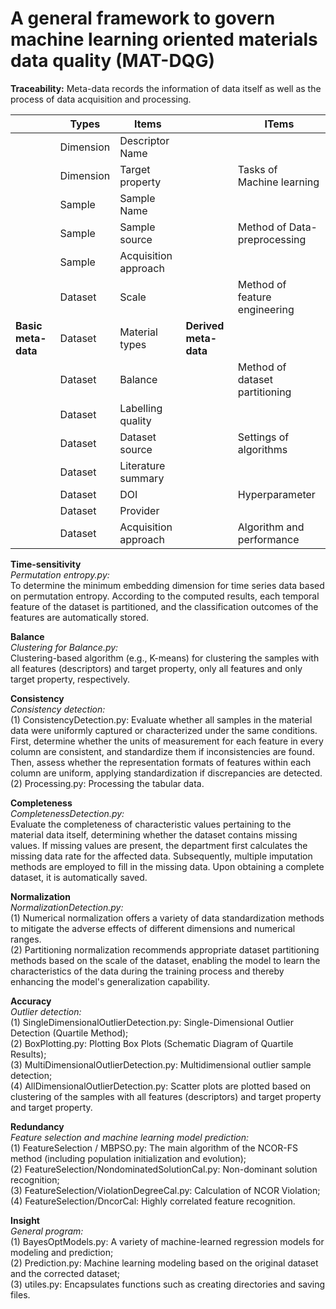 # A general framework to govern machine learning oriented materials data quality (MAT-DQG)

**Traceability:** Meta-data records the information of  data itself as well as the process of data acquisition and processing.

|                     | Types     | Items                 |                       | ITems                          |
| ------------------- | --------- | --------------------- | --------------------- | ------------------------------ |
|                     | Dimension | Descriptor  Name      |                       |                                |
|                     | Dimension | Target property       |                       | Tasks of Machine learning      |
|                     | Sample    | Sample Name           |                       |                                |
|                     | Sample    | Sample  source        |                       | Method of Data-preprocessing   |
|                     | Sample    | Acquisition approach  |                       |                                |
|                     | Dataset   | Scale                 |                       | Method of feature engineering  |
| **Basic meta-data** | Dataset   | Material  types       | **Derived meta-data** |                                |
|                     | Dataset   | Balance               |                       | Method of dataset partitioning |
|                     | Dataset   | Labelling  quality    |                       |                                |
|                     | Dataset   | Dataset  source       |                       | Settings of algorithms         |
|                     | Dataset   | Literature  summary   |                       |                                |
|                     | Dataset   | DOI                   |                       | Hyperparameter                 |
|                     | Dataset   | Provider              |                       |                                |
|                     | Dataset   | Acquisition  approach |                       | Algorithm and performance      |

**Time-sensitivity**\
​*​Permutation entropy.py:​*\
​To determine the minimum embedding dimension for time series data based on permutation entropy. According to the computed results, each temporal feature of the dataset is partitioned, and the classification outcomes of the features are automatically stored.

**Balance**\
​*​Clustering for Balance.py:​*\
​Clustering-based algorithm (e.g., K-means) for clustering the samples with all features (descriptors) and target property, only all features and only target property, respectively.

**Consistency**\
​*Consistency detection:​*\
​		(1) ConsistencyDetection.py: Evaluate whether all samples in the material data were uniformly captured or characterized under the same conditions. First, determine whether the units of measurement for each feature in every column are consistent, and standardize them if inconsistencies are found. Then, assess whether the representation formats of features within each column are uniform, applying standardization if discrepancies are detected.\
​		(2) Processing.py: Processing the tabular data.

**Completeness**\
*​CompletenessDetection.py:*\
​Evaluate the completeness of characteristic values pertaining to the material data itself, determining whether the dataset contains missing values. If missing values are present, the department first calculates the missing data rate for the affected data. Subsequently, multiple imputation methods are employed to fill in the missing data. Upon obtaining a complete dataset, it is automatically saved.

**Normalization**\
​*NormalizationDetection.py:*\
​		(1) Numerical normalization offers a variety of data standardization methods to mitigate the adverse effects of different dimensions and numerical ranges.\
​		(2) Partitioning normalization recommends appropriate dataset partitioning methods based on the scale of the dataset, enabling the model to learn the characteristics of the data during the training process and thereby enhancing the model's generalization capability.

**Accuracy**\
*​Outlier detection:*\
​    	(1) SingleDimensionalOutlierDetection.py: Single-Dimensional Outlier Detection (Quartile Method);\
   	(2) BoxPlotting.py: Plotting Box Plots (Schematic Diagram of Quartile Results);\
   	(3) MultiDimensionalOutlierDetection.py: Multidimensional outlier sample detection;\
 	   (4) AllDimensionalOutlierDetection.py: Scatter plots are plotted based on clustering of  the samples with all features (descriptors) and target property and target property.

**Redundancy**\
​*Feature selection and machine learning model prediction:*\
​		(1) FeatureSelection / MBPSO.py: The main algorithm of the NCOR-FS method (including population initialization and evolution);\
​		(2) FeatureSelection/NondominatedSolutionCal.py: Non-dominant solution recognition;\
​		(3) FeatureSelection/ViolationDegreeCal.py: Calculation of NCOR Violation;\
​		(4) FeatureSelection/DncorCal: Highly correlated feature recognition.

**Insight**\
​​*General program:​*\
​		(1) BayesOptModels.py: A variety of machine-learned regression models for modeling and prediction;\
​		(2) Prediction.py: Machine learning modeling based on the original dataset and the corrected dataset;\
​		(3) utiles.py: Encapsulates functions such as creating directories and saving files.
